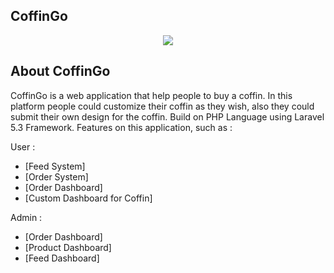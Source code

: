 ## CoffinGo
<p align="center"><img src="https://laravel.com/assets/img/components/logo-laravel.svg"></p>

## About CoffinGo

CoffinGo is a web application that help people to buy a coffin. In this platform people could customize their coffin as they wish, also they could submit their own design for the coffin. Build on PHP Language using Laravel 5.3 Framework. Features on this application, such as :

User :
- [Feed System]
- [Order System]
- [Order Dashboard]
- [Custom Dashboard for Coffin]

Admin :
- [Order Dashboard]
- [Product Dashboard]
- [Feed Dashboard]
